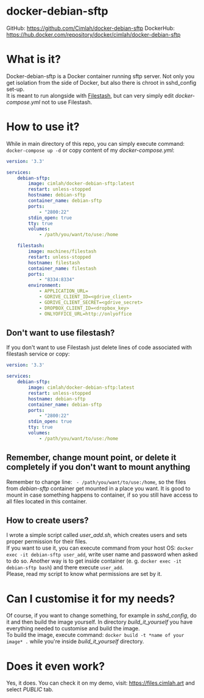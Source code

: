 # docker-debian-sftp

GitHub: https://github.com/Cimlah/docker-debian-sftp
DockerHub: https://hub.docker.com/repository/docker/cimlah/docker-debian-sftp

# What is it?
Docker-debian-sftp is a Docker container running sftp server.
Not only you get isolation from the side of Docker, but also there is chroot in sshd_config set-up. <br/>
It is meant to run alongside with [Filestash](https://github.com/mickael-kerjean/filestash), but can very simply edit *docker-compose.yml* not to use Filestash.

# How to use it?
While in main directory of this repo, you can simply execute command: `docker-compose up -d` or copy content of my *docker-compose.yml*:

``` yml
version: '3.3'

services:
    debian-sftp:
        image: cimlah/docker-debian-sftp:latest
        restart: unless-stopped
        hostname: debian-sftp
        container_name: debian-sftp
        ports:
            - "2800:22"
        stdin_open: true
        tty: true
        volumes: 
            - /path/you/want/to/use:/home

    filestash:
        image: machines/filestash
        restart: unless-stopped
        hostname: filestash
        container_name: filestash
        ports:
            - "8334:8334"
        environment: 
            - APPLICATION_URL=
            - GDRIVE_CLIENT_ID=<gdrive_client>
            - GDRIVE_CLIENT_SECRET=<gdrive_secret>
            - DROPBOX_CLIENT_ID=<dropbox_key>
            - ONLYOFFICE_URL=http://onlyoffice
```

## Don't want to use filestash?
If you don't want to use Filestash just delete lines of code associated with filestash service or copy:

``` yml
version: '3.3'

services:
    debian-sftp:
        image: cimlah/docker-debian-sftp:latest
        restart: unless-stopped
        hostname: debian-sftp
        container_name: debian-sftp
        ports:
            - "2800:22"
        stdin_open: true
        tty: true
        volumes: 
            - /path/you/want/to/use:/home
```

## Remember, change mount point, or delete it completely if you don't want to mount anything

Remember to change line: ` - /path/you/want/to/use:/home`, so the files from *debian-sftp* container get mounted in a place you want. It is good to mount in case something happens to container, if so you still have access to all files located in this container.

## How to create users?
I wrote a simple script called *user_add.sh*, which creates users and sets proper permission for their files. <br/>
If you want to use it, you can execute command from your host OS: `docker exec -it debian-sftp user_add`, write user name and password when asked to do so. Another way is to get inside container (e. g. `docker exec -it debian-sftp bash`) and there execute `user_add`. <br/>
Please, read my script to know what permissions are set by it.

# Can I customise it for my needs?
Of course, if you want to change something, for example in *sshd_config*, do it and then build the image yourself. In directory *build_it_yourself* you have everything needed to customise and build the image. <br/>
To build the image, execute command: `docker build -t *name of your image* .` while you're inside *build_it_yourself* directory.

# Does it even work?
Yes, it does. You can check it on my demo, visit: https://files.cimlah.art and select *PUBLIC* tab.